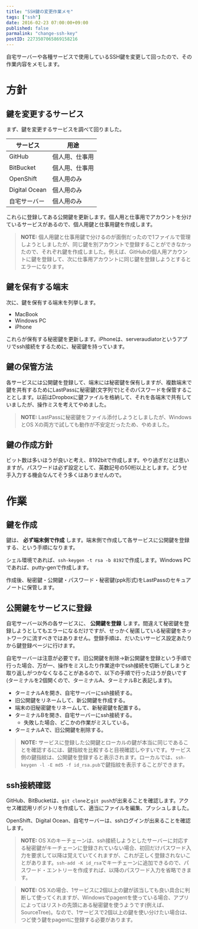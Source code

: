 ```yaml
---
title: "SSH鍵の変更作業メモ"
tags: ["ssh"]
date: 2016-02-23 07:00:00+09:00
published: false
parmalink: "change-ssh-key"
postID: 2273507065869158216
---
```


自宅サーバーや各種サービスで使用しているSSH鍵を変更して回ったので、その作業内容をメモします。

<!-- more -->

# 方針

## 鍵を変更するサービス

まず、鍵を変更するサービスを調べて回りました。

|サービス|用途|
|---|---|
|GitHub|個人用、仕事用|
|BitBucket|個人用、仕事用|
|OpenShift|個人用のみ|
|Digital Ocean|個人用のみ|
|自宅サーバー|個人用のみ|

これらに登録してある公開鍵を更新します。個人用と仕事用でアカウントを分けているサービスがあるので、個人用鍵と仕事用鍵を作成します。

> **NOTE:** 個人用鍵と仕事用鍵で分けるのが面倒だったので1ファイルで管理しようとしましたが、同じ鍵を別アカウントで登録することができなかったので、それぞれ鍵を作成しました。例えば、GitHubの個人用アカウントに鍵を登録して、次に仕事用アカウントに同じ鍵を登録しようとするとエラーになります。

## 鍵を保有する端末

次に、鍵を保有する端末を列挙します。

* MacBook
* Windows PC
* iPhone

これらが保有する秘密鍵を更新します。iPhoneは、serveraudiatorというアプリでssh接続をするために、秘密鍵を持っています。

## 鍵の保管方法

各サービスには公開鍵を登録して、端末には秘密鍵を保有しますが、複数端末で鍵を共有するためにLastPassに秘密鍵(文字列で)とそのパスワードを保管することとします。以前はDropboxに鍵ファイルを格納して、それを各端末で共有していましたが、操作ミスを考えてやめました。

> **NOTE:** LastPassに秘密鍵をファイル添付しようとしましたが、WindowsとOS Xの両方で試しても動作が不安定だったため、やめました。

## 鍵の作成方針

ビット数は多いほうが良いと考え、8192bitで作成します。やり過ぎだとは思いますが。パスワードは必ず設定として、英数記号の50桁以上とします。どうせ手入力する機会なんてそう多くはありませんので。

# 作業

## 鍵を作成

鍵は、 **必ず端末側で作成** します。端末側で作成して各サービスに公開鍵を登録する、という手順になります。

シェル環境であれば、`ssh-keygen -t rsa -b 8192`で作成します。Windows PCであれば、putty-genで作成します。

作成後、秘密鍵・公開鍵・パスワード・秘密鍵(ppk形式)をLastPassのセキュアノートに保管します。

## 公開鍵をサービスに登録

自宅サーバー以外の各サービスに、 **公開鍵を登録** します。間違えて秘密鍵を登録しようとしてもエラーになるだけですが、せっかく秘匿している秘密鍵をネットワークに流すべきではありません。登録手順は、だいたいサービス設定あたりから鍵登録ページに行けます。

自宅サーバーは注意が必要です。旧公開鍵を削除→新公開鍵を登録という手順で行った場合、万が一、操作をミスしたり作業途中でssh接続を切断してしまうと取り返しがつかなくなることがあるので、以下の手順で行ったほうが良いです(ターミナルを2個開くので、ターミナルA、ターミナルBと表記します)。

* ターミナルAを開き、自宅サーバーにssh接続する。
* 旧公開鍵をリネームして、新公開鍵を作成する。
* 端末の旧秘密鍵をリネームして、新秘密鍵を配置する。
* ターミナルBを開き、自宅サーバーにssh接続する。
    * 失敗した場合、どこかの作業がミスしている。
* ターミナルAで、旧公開鍵を削除する。

> **NOTE:** サービスに登録した公開鍵とローカルの鍵が本当に同じであることを確認するには、鍵指紋を比較すると目視確認しやすいです。サービス側の鍵指紋は、公開鍵を登録すると表示されます。ローカルでは、`ssh-keygen -l -E md5 -f id_rsa.pub`で鍵指紋を表示することができます。

## ssh接続確認

GitHub、BitBucketは、`git clone`と`git push`が出来ることを確認します。アクセス確認用リポジトリを作成して、適当にファイルを編集、プッシュしました。

OpenShift、Digital Ocean、自宅サーバーは、sshログインが出来ることを確認します。

> **NOTE:** OS Xのキーチェーンは、ssh接続しようとしたサーバーに対応する秘密鍵がキーチェーンに登録されていない場合、初回だけパスワード入力を要求して以降は覚えていてくれますが、これが正しく登録されないことがあります。`ssh-add -K id_rsa`でキーチェーンに追加できるので、パスワード・エントリーを作成すれば、以降のパスワード入力を省略できます。

> **NOTE:** OS Xの場合、1サービスに2個以上の鍵が該当しても良い具合に判断して使ってくれますが、Windowsでpagentを使っている場合、アプリによってはリストの先頭にある秘密鍵を使うようです(例えば、SourceTree)。なので、1サービスで2個以上の鍵を使い分けたい場合は、つど使う鍵をpagentに登録する必要があります。
